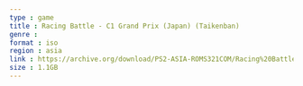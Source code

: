 ```yaml
---
type : game
title : Racing Battle - C1 Grand Prix (Japan) (Taikenban)
genre : 
format : iso
region : asia
link : https://archive.org/download/PS2-ASIA-ROMS321COM/Racing%20Battle%20-%20C1%20Grand%20Prix%20%28Japan%29%20%28Taikenban%29.7z
size : 1.1GB
---
```

